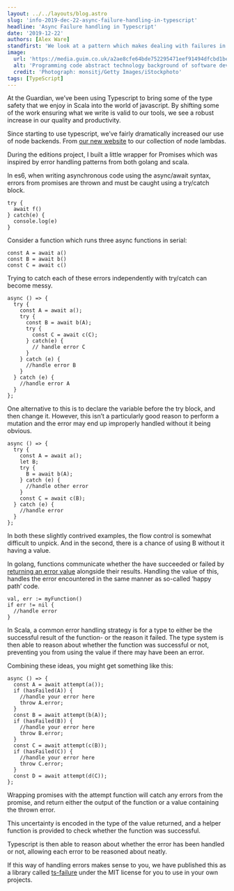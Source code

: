 ```yaml
---
layout: ../../layouts/blog.astro
slug: 'info-2019-dec-22-async-failure-handling-in-typescript'
headline: 'Async Failure handling in Typescript'
date: '2019-12-22'
authors: [Alex Ware]
standfirst: 'We look at a pattern which makes dealing with failures in async functions easier to reason about'
image:
  url: 'https://media.guim.co.uk/a2ae8cfe64bde752295471eef91494dfcbd1bec7/0_900_6500_3900/6500.jpg'
  alt: 'Programming code abstract technology background of software developer and Computer script'
  credit: 'Photograph: monsitj/Getty Images/iStockphoto'
tags: [TypeScript]
---
```


At the Guardian, we’ve been using Typescript to bring some of the type safety that we enjoy in Scala into the world of javascript. By shifting some of the work ensuring what we write is valid to our tools, we see a robust increase in our quality and productivity.

Since starting to use typescript, we’ve fairly dramatically increased our use of node backends. From [our new website](https://www.theguardian.com/info/2019/dec/08/migrating-the-guardian-website-to-react) to our collection of node lambdas.

During the editions project, I built a little wrapper for Promises which was inspired by error handling patterns from both golang and scala.

In es6, when writing asynchronous code using the async/await syntax, errors from promises are thrown and must be caught using a try/catch block.

```
try { 
  await f()
} catch(e) {
  console.log(e)
}
```

Consider a function which runs three async functions in serial:

```
const A = await a()
const B = await b()
const C = await c()
```

Trying to catch each of these errors independently with try/catch can become messy.

```
async () => {
  try {
    const A = await a();
    try {
      const B = await b(A);
      try {      
        const C = await c(C);
      } catch(e) {
        // handle error C
      }
    } catch (e) {
      //handle error B
    }
  } catch (e) {
    //handle error A
  }
};
```

One alternative to this is to declare the variable before the try block, and then change it. However, this isn’t a particularly good reason to perform a mutation and the error may end up improperly handled without it being obvious.

```
async () => {
  try {
    const A = await a();
    let B;
    try {
      B = await b(A);
    } catch (e) {
      //handle other error
    }
    const C = await c(B);
  } catch (e) {
    //handle error
  }
};
```

  
In both these slightly contrived examples, the flow control is somewhat difficult to unpick. And in the second, there is a chance of using B without it having a value.

In golang, functions communicate whether the have succeeded or failed by [returning an error value](https://blog.golang.org/error-handling-and-go) alongside their results. Handling the value of this, handles the error encountered in the same manner as so-called ‘happy path’ code.

```
val, err := myFunction()
if err != nil {
  //handle error
}
```

In Scala, a common error handling strategy is for a type to either be the successful result of the function- or the reason it failed. The type system is then able to reason about whether the function was successful or not, preventing you from using the value if there may have been an error.

Combining these ideas, you might get something like this:

```
async () => {
  const A = await attempt(a());
  if (hasFailed(A)) {
    //handle your error here
    throw A.error;
  }
  const B = await attempt(b(A));
  if (hasFailed(B)) {
    //handle your error here
    throw B.error;
  }
  const C = await attempt(c(B));
  if (hasFailed(C)) {
    //handle your error here
    throw C.error;
  }
  const D = await attempt(d(C));
};
```

Wrapping promises with the attempt function will catch any errors from the promise, and return either the output of the function or a value containing the thrown error.

This uncertainty is encoded in the type of the value returned, and a helper function is provided to check whether the function was successful.

Typescript is then able to reason about whether the error has been handled or not, allowing each error to be reasoned about neatly.

If this way of handling errors makes sense to you, we have published this as a library called [ts-failure](https://github.com/guardian/ts-failure) under the MIT license for you to use in your own projects.
